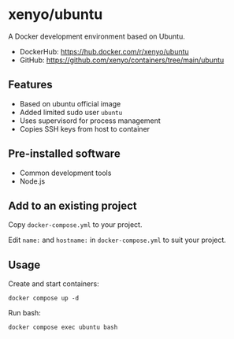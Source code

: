 # xenyo/ubuntu

A Docker development environment based on Ubuntu.

- DockerHub: https://hub.docker.com/r/xenyo/ubuntu
- GitHub: https://github.com/xenyo/containers/tree/main/ubuntu

## Features

- Based on ubuntu official image
- Added limited sudo user `ubuntu`
- Uses supervisord for process management
- Copies SSH keys from host to container

## Pre-installed software

- Common development tools
- Node.js

## Add to an existing project

Copy `docker-compose.yml` to your project.

Edit `name:` and `hostname:` in `docker-compose.yml` to suit your project.

## Usage

Create and start containers:

```
docker compose up -d
```

Run bash:

```
docker compose exec ubuntu bash
```
